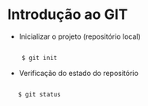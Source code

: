 # Introdução ao GIT

- Inicializar o projeto (repositório local)

```bash

    $ git init
```

- Verificação do estado do repositório

```bash

   $ git status
```